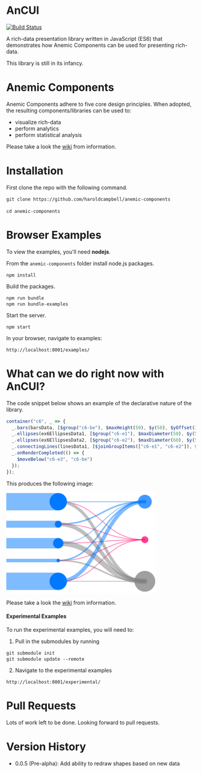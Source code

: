 # AnCUI

[![Build Status](https://travis-ci.org/haroldcampbell/anemic-components.svg?branch=master)](https://travis-ci.org/haroldcampbell/anemic-components)

A rich-data presentation library written in JavaScript (ES6) that demonstrates how Anemic Components can be used for presenting rich-data.

This library is still in its infancy.

# Anemic Components

Anemic Components adhere to five core design principles. When adopted, the resulting components/libraries can be used to:

* visualize rich-data
* perform analytics
* perform statistical analysis

Please take a look the [wiki](https://github.com/haroldcampbell/anemic-components/wiki) from information.

# Installation

First clone the repo with the following command.

```
git clone https://github.com/haroldcampbell/anemic-components

cd anemic-components
```

# Browser Examples

To view the examples, you'll need **nodejs**.

From the `anemic-components` folder install node.js packages.

```
npm install
```

Build the packages.

```
npm run bundle
npm run bundle-examples
```

Start the server.

```
npm start
```

In your browser, navigate to examples:
```
http://localhost:8001/examples/
```

# What can we do right now with AnCUI?

The code snippet below shows an example of the declarative nature of the library.

```javascript
container("c6", _ => {
  _.bars(barsData, [$group("c6-be"), $maxHeight(50), $y(50), $yOffset(30), $width(150)]);
  _.ellipses(ex6EllipsesData1, [$group("c6-e1"), $maxDiameter(50), $y(50), $cyOffset(30), $x(150)]);
  _.ellipses(ex6EllipsesData2, [$group("c6-e2"), $maxDiameter(60), $y(55), $cyOffset(80), $x(400)]);
  _.connectingLines(linesData1, [$joinGroupItems(["c6-e1", "c6-e2"]), $group("c6-e3"), $maxStrokeWidth(15)]);
  _.onRenderCompleted(() => {
    $moveBelow("c6-e3", "c6-be")
  });
});
```

This produces the following image:

<img src="./common/images/advanced-example.png" width="400">

Please take a look the [wiki](https://github.com/haroldcampbell/anemic-components/wiki) from information.


#### Experimental Examples

To run the experimental examples, you will need to:

1. Pull in the submodules by running

```
git submodule init
git submodule update --remote
```

2. Navigate to the experimental examples

```
http://localhost:8001/experimental/
```
# Pull Requests

Lots of work left to be done. Looking forward to pull requests.

# Version History

- 0.0.5 (Pre-alpha): Add ability to redraw shapes based on new data
